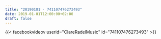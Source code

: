 ```yaml
---
title: "20190101 - 741107476273493"
date: 2019-01-01T12:00:00+02:00
draft: false
---
```


{{< facebookvideov userid="ClareRadelMusic" id="741107476273493" >}}